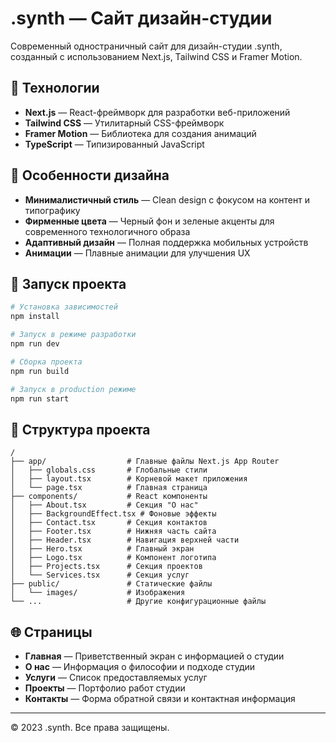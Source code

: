 # .synth — Сайт дизайн-студии

Современный одностраничный сайт для дизайн-студии .synth, созданный с использованием Next.js, Tailwind CSS и Framer Motion.

## 🧩 Технологии

- **Next.js** — React-фреймворк для разработки веб-приложений
- **Tailwind CSS** — Утилитарный CSS-фреймворк
- **Framer Motion** — Библиотека для создания анимаций
- **TypeScript** — Типизированный JavaScript

## 🎨 Особенности дизайна

- **Минималистичный стиль** — Clean design с фокусом на контент и типографику
- **Фирменные цвета** — Черный фон и зеленые акценты для современного технологичного образа
- **Адаптивный дизайн** — Полная поддержка мобильных устройств
- **Анимации** — Плавные анимации для улучшения UX

## 🚀 Запуск проекта

```bash
# Установка зависимостей
npm install

# Запуск в режиме разработки
npm run dev

# Сборка проекта
npm run build

# Запуск в production режиме
npm run start
```

## 📂 Структура проекта

```
/
├── app/                  # Главные файлы Next.js App Router
│   ├── globals.css       # Глобальные стили
│   ├── layout.tsx        # Корневой макет приложения
│   └── page.tsx          # Главная страница
├── components/           # React компоненты
│   ├── About.tsx         # Секция "О нас"
│   ├── BackgroundEffect.tsx # Фоновые эффекты
│   ├── Contact.tsx       # Секция контактов
│   ├── Footer.tsx        # Нижняя часть сайта
│   ├── Header.tsx        # Навигация верхней части
│   ├── Hero.tsx          # Главный экран
│   ├── Logo.tsx          # Компонент логотипа
│   ├── Projects.tsx      # Секция проектов
│   └── Services.tsx      # Секция услуг
├── public/               # Статические файлы
│   └── images/           # Изображения
└── ...                   # Другие конфигурационные файлы
```

## 🌐 Страницы

- **Главная** — Приветственный экран с информацией о студии
- **О нас** — Информация о философии и подходе студии
- **Услуги** — Список предоставляемых услуг
- **Проекты** — Портфолио работ студии
- **Контакты** — Форма обратной связи и контактная информация

---

© 2023 .synth. Все права защищены. 